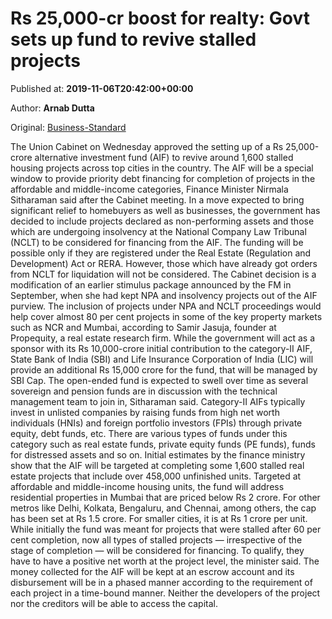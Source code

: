 
# Rs 25,000-cr boost for realty: Govt sets up fund to revive stalled projects

Published at: **2019-11-06T20:42:00+00:00**

Author: **Arnab Dutta**

Original: [Business-Standard](https://www.business-standard.com/article/economy-policy/rs-25-000-cr-boost-for-realty-govt-sets-up-fund-to-revive-stalled-projects-119110700081_1.html)

The Union Cabinet on Wednesday approved the setting up of a Rs 25,000-crore alternative investment fund (AIF) to revive around 1,600 stalled housing projects across top cities in the country. The AIF will be a special window to provide priority debt financing for completion of projects in the affordable and middle-income categories, Finance Minister Nirmala Sitharaman said after the Cabinet meeting.
In a move expected to bring significant relief to homebuyers as well as businesses, the government has decided to include projects declared as non-performing assets and those which are undergoing insolvency at the National Company Law Tribunal (NCLT) to be considered for financing from the AIF. The funding will be possible only if they are registered under the Real Estate (Regulation and Development) Act or RERA.
However, those which have already got orders from NCLT for liquidation will not be considered.
The Cabinet decision is a modification of an earlier stimulus package announced by the FM in September, when she had kept NPA and insolvency projects out of the AIF purview.
The inclusion of projects under NPA and NCLT proceedings would help cover almost 80 per cent projects in some of the key property markets such as NCR and Mumbai, according to Samir Jasuja, founder at Propequity, a real estate research firm.
While the government will act as a sponsor with its Rs 10,000-crore initial contribution to the category-II AIF, State Bank of India (SBI) and Life Insurance Corporation of India (LIC) will provide an additional Rs 15,000 crore for the fund, that will be managed by SBI Cap. The open-ended fund is expected to swell over time as several sovereign and pension funds are in discussion with the technical management team to join in, Sitharaman said.
Category-II AIFs typically invest in unlisted companies by raising funds from high net worth individuals (HNIs) and foreign portfolio investors (FPIs) through private equity, debt funds, etc. There are various types of funds under this category such as real estate funds, private equity funds (PE funds), funds for distressed assets and so on. Initial estimates by the finance ministry show that the AIF will be targeted at completing some 1,600 stalled real estate projects that include over 458,000 unfinished units.
Targeted at affordable and middle-income housing units, the fund will address residential properties in Mumbai that are priced below Rs 2 crore. For other metros like Delhi, Kolkata, Bengaluru, and Chennai, among others, the cap has been set at Rs 1.5 crore. For smaller cities, it is at Rs 1 crore per unit. While initially the fund was meant for projects that were stalled after 60 per cent completion, now all types of stalled projects — irrespective of the stage of completion — will be considered for financing. To qualify, they have to have a positive net worth at the project level, the minister said.
The money collected for the AIF will be kept at an escrow account and its disbursement will be in a phased manner according to the requirement of each project in a time-bound manner. Neither the developers of the project nor the creditors will be able to access the capital.
